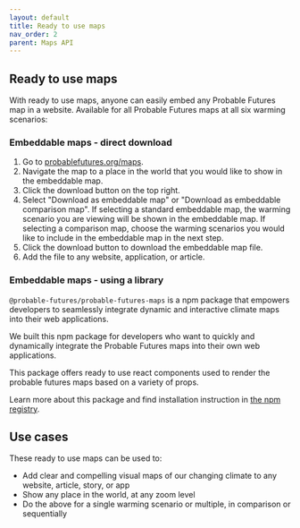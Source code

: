 ```yaml
---
layout: default
title: Ready to use maps
nav_order: 2
parent: Maps API
---
```


## Ready to use maps

With ready to use maps, anyone can easily embed any Probable Futures map in a website. Available for all Probable Futures maps at all six warming scenarios:

### Embeddable maps - direct download

1. Go to [probablefutures.org/maps](https://probablefutures.org/maps).
2. Navigate the map to a place in the world that you would like to show in the embeddable map.
3. Click the download button on the top right.
4. Select "Download as embeddable map" or "Download as embeddable comparison map". If selecting a standard embeddable map, the warming scenario you are viewing will be shown in the embeddable map. If selecting a comparison map, choose the warming scenarios you would like to include in the embeddable map in the next step.
5. Click the download button to download the embeddable map file.
6. Add the file to any website, application, or article.

### Embeddable maps - using a library

`@probable-futures/probable-futures-maps` is a npm package that empowers developers to seamlessly integrate dynamic and interactive climate maps into their web applications.

We built this npm package for developers who want to quickly and dynamically integrate the Probable Futures maps into their own web applications.

This package offers ready to use react components used to render the probable futures maps based on a variety of props.

Learn more about this package and find installation instruction in [the npm registry](https://www.npmjs.com/package/@probable-futures/probable-futures-maps).

## Use cases

These ready to use maps can be used to:

- Add clear and compelling visual maps of our changing climate to any website, article, story, or app
- Show any place in the world, at any zoom level
- Do the above for a single warming scenario or multiple, in comparison or sequentially
